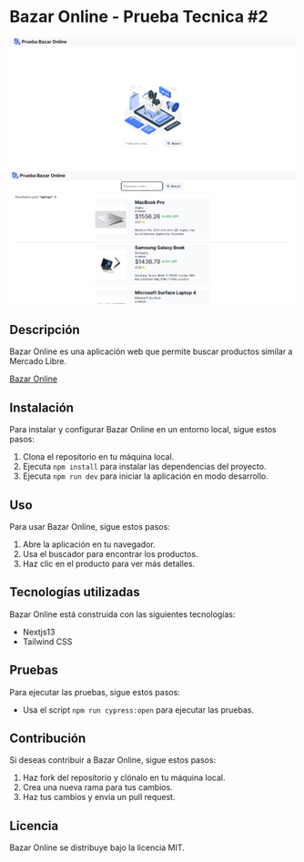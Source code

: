 # Bazar Online - Prueba Tecnica #2 

![Screenshot #1](./public/sc-1.png)
![Screenshot #2](./public/sc-2.png)


## Descripción
Bazar Online es una aplicación web que permite buscar productos similar a Mercado Libre.


[Bazar Online](https://bazar-online-prueba.vercel.app/)


## Instalación

Para instalar y configurar Bazar Online en un entorno local, sigue estos pasos:

1. Clona el repositorio en tu máquina local.
2. Ejecuta `npm install` para instalar las dependencias del proyecto.
3. Ejecuta `npm run dev` para iniciar la aplicación en modo desarrollo.

## Uso

Para usar Bazar Online, sigue estos pasos:

1. Abre la aplicación en tu navegador.
2. Usa el buscador para encontrar los productos.
3. Haz clic en el producto para ver más detalles.

## Tecnologías utilizadas

Bazar Online está construida con las siguientes tecnologías:

- Nextjs13
- Tailwind CSS

## Pruebas

Para ejecutar las pruebas, sigue estos pasos:
- Usa el script `npm run cypress:open` para ejecutar las pruebas.

## Contribución

Si deseas contribuir a Bazar Online, sigue estos pasos:

1. Haz fork del repositorio y clónalo en tu máquina local.
2. Crea una nueva rama para tus cambios.
3. Haz tus cambios y envía un pull request.

## Licencia

Bazar Online se distribuye bajo la licencia MIT.
